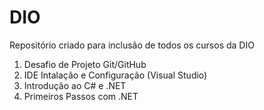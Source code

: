 # DIO
Repositório criado para inclusão de todos os cursos da DIO
1. Desafio de Projeto Git/GitHub
2. IDE Intalação e Configuração (Visual Studio)
3. Introdução ao C# e .NET
4. Primeiros Passos com .NET

